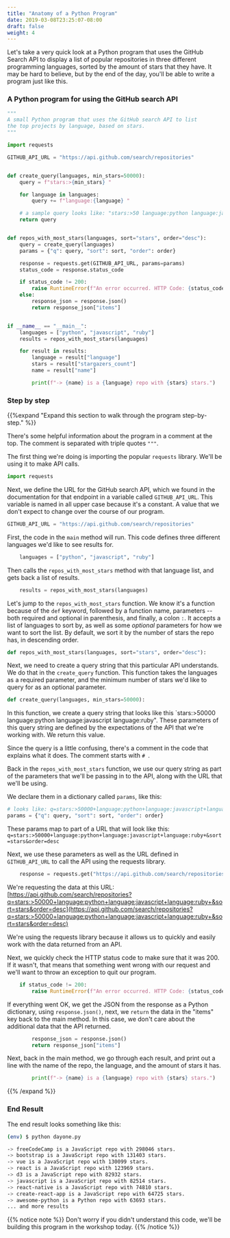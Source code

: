 ```yaml
---
title: "Anatomy of a Python Program"
date: 2019-03-08T23:25:07-08:00
draft: false
weight: 4
---
```


Let's take a very quick look at a Python program that uses the GitHub Search API to display a list of popular repositories in three different programming languages, sorted by the amount of stars that they have. It may be hard to believe, but by the end of the day, you'll be able to write a program just like this.

### A Python program for using the GitHub search API

```python
"""
A small Python program that uses the GitHub search API to list
the top projects by language, based on stars.
"""

import requests

GITHUB_API_URL = "https://api.github.com/search/repositories"


def create_query(languages, min_stars=50000):
    query = f"stars:>{min_stars} "

    for language in languages:
        query += f"language:{language} "

    # a sample query looks like: "stars:>50 language:python language:javascript"
    return query


def repos_with_most_stars(languages, sort="stars", order="desc"):
    query = create_query(languages)
    params = {"q": query, "sort": sort, "order": order}

    response = requests.get(GITHUB_API_URL, params=params)
    status_code = response.status_code

    if status_code != 200:
        raise RuntimeError(f"An error occurred. HTTP Code: {status_code}.")
    else:
        response_json = response.json()
        return response_json["items"]


if __name__ == "__main__":
    languages = ["python", "javascript", "ruby"]
    results = repos_with_most_stars(languages)

    for result in results:
        language = result["language"]
        stars = result["stargazers_count"]
        name = result["name"]

        print(f"-> {name} is a {language} repo with {stars} stars.")
```

### Step by step

{{%expand "Expand this section to walk through the program step-by-step." %}}

There's some helpful information about the program in a comment at the top. The comment is separated with triple quotes `"""`.

The first thing we're doing is importing the popular `requests` library. We'll be using it to make API calls.

```python
import requests
```

Next, we define the URL for the GitHub search API, which we found in the documentation for that endpoint in a variable called `GITHUB_API_URL`. This variable is named in all upper case because it's a constant. A value that we don't expect to change over the course of our program.

```python
GITHUB_API_URL = "https://api.github.com/search/repositories"
```

First, the code in the `main` method will run. This code defines three different languages we'd like to see results for.

```python
    languages = ["python", "javascript", "ruby"]
```

Then calls the `repos_with_most_stars` method with that language list, and gets back a list of results.

```python
    results = repos_with_most_stars(languages)
```

Let's jump to the `repos_with_most_stars` function. We know it's a function because of the `def` keyword, followed by a function name, parameters -- both required and optional in parenthesis, and finally, a colon `:`. It accepts a list of languages to sort by, as well as some *optional* parameters for how we want to sort the list. By default, we sort it by the number of stars the repo has, in descending order.

```python
def repos_with_most_stars(languages, sort="stars", order="desc"):
```

Next, we need to create a query string that this particular API understands. We do that in the `create_query` function. This function takes the languages as a required parameter, and the minimum number of stars we'd like to query for as an optional parameter.

```python
def create_query(languages, min_stars=50000):
```

In this function, we create a query string that looks like this `stars:>50000 language:python language:javascript language:ruby". These parameters of this query string are defined by the expectations of the API that we're working with. We return this value.

Since the query is a little confusing, there's a comment in the code that explains what it does. The comment starts with `# `.

Back in the `repos_with_most_stars` function, we use our query string as part of the parameters that we'll be passing in to the API, along with the URL that we'll be using.

We declare them in a dictionary called `params`, like this:

```python
# looks like: q=stars:>50000+language:python+language:javascript+language:ruby+&sort=stars&order=desc'
params = {"q": query, "sort": sort, "order": order}
```

These params map to part of a URL that will look like this: `q=stars:>50000+language:python+language:javascript+language:ruby+&sort=stars&order=desc`

Next, we use these parameters as well as the URL defined in `GITHUB_API_URL` to call the API using the requests library.

```python
    response = requests.get("https://api.github.com/search/repositories", params=params)
```

We're requesting the data at this URL: [https://api.github.com/search/repositories?q=stars:>50000+language:python+language:javascript+language:ruby+&sort=stars&order=desc](https://api.github.com/search/repositories?q=stars:>50000+language:python+language:javascript+language:ruby+&sort=stars&order=desc)

We're using the requests library because it allows us to quickly and easily work with the data returned from an API.

Next, we quickly check the HTTP status code to make sure that it was 200. If it wasn't, that means that something went wrong with our request and we'll want to throw an exception to quit our program.

```python
    if status_code != 200:
        raise RuntimeError(f"An error occurred. HTTP Code: {status_code}.")
```

If everything went OK, we get the JSON from the response as a Python dictionary, using `response.json()`, next, we `return` the data in the "items" key back to the main method. In this case, we don't care about the additional data that the API returned.

```python
        response_json = response.json()
        return response_json["items"]
```


Next, back in the main method, we go through each result, and print out a line with the name of the repo, the language, and the amount of stars it has.

```python
        print(f"-> {name} is a {language} repo with {stars} stars.")
```

{{% /expand %}}


### End Result

The end result looks something like this:

```bash
(env) $ python dayone.py

-> freeCodeCamp is a JavaScript repo with 298046 stars.
-> bootstrap is a JavaScript repo with 131403 stars.
-> vue is a JavaScript repo with 130099 stars.
-> react is a JavaScript repo with 123969 stars.
-> d3 is a JavaScript repo with 82932 stars.
-> javascript is a JavaScript repo with 82514 stars.
-> react-native is a JavaScript repo with 74810 stars.
-> create-react-app is a JavaScript repo with 64725 stars.
-> awesome-python is a Python repo with 63693 stars.
... and more results
```

{{% notice note %}}
Don't worry if you didn't understand this code, we'll be building this program in the workshop today.
{{% /notice %}}